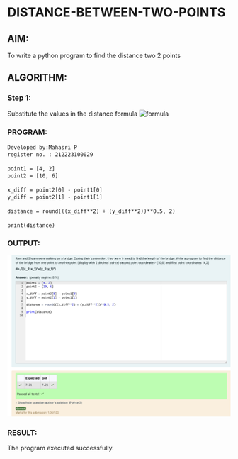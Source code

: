 # DISTANCE-BETWEEN-TWO-POINTS

## AIM:
To write a python program to find the distance two 2 points
## ALGORITHM:

### Step 1: 
Substitute the values in the distance formula  ![formula](/formula.JPG)

### PROGRAM:
```
Developed by:Mahasri P
register no. : 212223100029

point1 = [4, 2]
point2 = [10, 6]

x_diff = point2[0] - point1[0]
y_diff = point2[1] - point1[1]

distance = round(((x_diff**2) + (y_diff**2))**0.5, 2)

print(distance)
```


### OUTPUT:

![Alttext](image%201.png)

### RESULT:
The program executed successfully.
